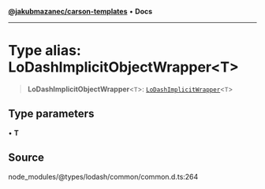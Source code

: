 [**@jakubmazanec/carson-templates**](../../../README.md) • **Docs**

---

# Type alias: LoDashImplicitObjectWrapper\<T\>

> **LoDashImplicitObjectWrapper**\<`T`\>:
> [`LoDashImplicitWrapper`](../interfaces/LoDashImplicitWrapper.md)\<`T`\>

## Type parameters

• **T**

## Source

node_modules/@types/lodash/common/common.d.ts:264

